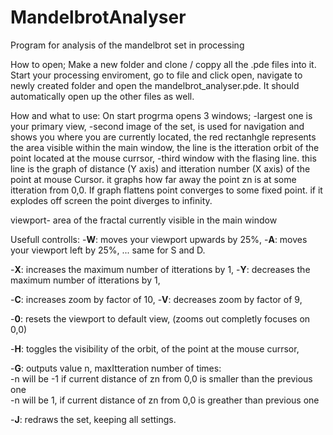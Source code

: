 # MandelbrotAnalyser
Program for analysis of the mandelbrot set in processing



How to open;
  Make a new folder and clone / coppy all the .pde files into it. 
  Start your processing enviroment, go to file and click open, navigate to newly created folder and open the mandelbrot_analyser.pde. It should automatically open up the other files as well. 
  


How and what to use:
  On start progrma opens 3 windows;
  -largest one is your primary view,
  -second image of the set, is used for navigation and shows you where you are currently located, the red rectanhgle represents the area visible within the main window, the line is the itteration orbit of the point located at the mouse currsor,
  -third window with the flasing line. this line is the graph of distance (Y axis) and itteration number (X axis) of the point at mouse Cursor. it graphs how far away the point zn is at some itteration from 0,0. If graph flattens point converges to some fixed point. if it explodes off screen the point diverges to infinity.


viewport- area of the fractal currently visible in the main window

Usefull controlls:
  -**W**: moves your viewport upwards by 25%,
  -**A**: moves your viewport left by 25%,
  ... same for S and D. 


  -**X**: increases the maximum number of itterations by 1,
  -**Y**: decreases the maximum number of itterations by 1,

  -**C**: increases zoom by factor of 10,
  -**V**: decreases zoom by factor of 9,

  -**0**: resets the viewport to default view, (zooms out completly focuses on 0,0)

  -**H**: toggles the visibility of the orbit, of the point at the mouse currsor, 

  -**G**: outputs value n, maxItteration number of times:
    <br>  -n will be -1 if current distance of zn from 0,0 is smaller than the previous one 
    <br>  -n will be 1, if current distance of zn from 0,0 is greather than previous one

  -**J**: redraws the set, keeping all settings. 
  
  
  

